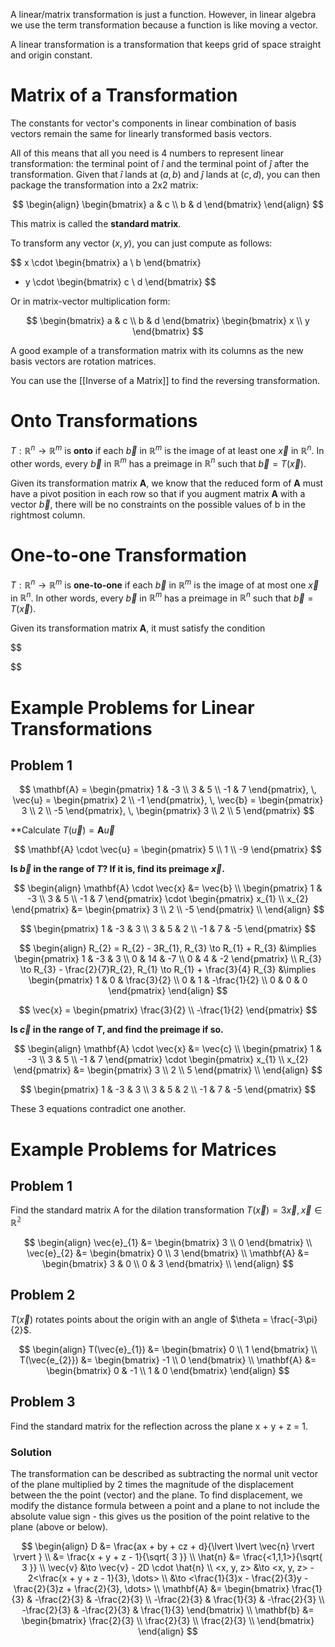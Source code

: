 A linear/matrix transformation is just a function. However, in linear algebra we use the term transformation because a function is like moving a vector.

A linear transformation is a transformation that keeps grid of space straight and origin constant. 

# Matrix of a Transformation

The constants for vector's components in linear combination of basis vectors remain the same for linearly transformed basis vectors.

All of this means that all you need is 4 numbers to represent linear transformation: the terminal point of $\hat{i}$ and the terminal point of $\hat{j}$ after the transformation. Given that $\hat{i}$ lands at $(a,b)$ and $\hat{j}$ lands at $(c,d)$, you can then package the transformation into a 2x2 matrix: 

$$
\begin{align}
\begin{bmatrix}
a & c \\
b & d
\end{bmatrix}
\end{align}
$$

This matrix is called the **standard matrix**.

To transform any vector $(x,y)$,  you can just compute as follows:

$$
x \cdot \begin{bmatrix}
a \\
b
\end{bmatrix}
+ y \cdot \begin{bmatrix}
c \\
d
\end{bmatrix}
$$

Or in matrix-vector multiplication form:

$$
\begin{bmatrix}
a & c \\
b & d
\end{bmatrix}
\begin{bmatrix}
x \\
y
\end{bmatrix}
$$

A good example of a transformation matrix with its columns as the new basis vectors are rotation matrices.

You can use the [[Inverse of a Matrix]] to find the reversing transformation.

# Onto Transformations

$T: \mathbb{R}^{n} \to \mathbb{R}^{m}$ is **onto** if each $\vec{b}$ in $\mathbb{R}^{m}$ is the image of at least one $\vec{x}$ in $\mathbb{R}^{n}$. In other words, every $\vec{b}$ in $\mathbb{R}^{m}$ has a preimage in $\mathbb{R}^{n}$ such that $\vec{b} = T(\vec{x})$.

Given its transformation matrix $\mathbf{A}$, we know that the reduced form of $\mathbf{A}$ must have a pivot position in each row so that if you augment matrix $\mathbf{A}$ with a vector $\vec{b}$, there will be no constraints on the possible values of b in the rightmost column.

# One-to-one Transformation

$T: \mathbb{R}^{n} \to \mathbb{R}^{m}$ is **one-to-one** if each $\vec{b}$ in $\mathbb{R}^{m}$ is the image of at most one $\vec{x}$ in $\mathbb{R}^{n}$. In other words, every $\vec{b}$ in $\mathbb{R}^{m}$ has a preimage in $\mathbb{R}^{n}$ such that $\vec{b} = T(\vec{x})$.

Given its transformation matrix $\mathbf{A}$, it must satisfy the condition 

$$

$$

# Example Problems for Linear Transformations

## Problem 1

$$
\mathbf{A} = \begin{pmatrix}
1 & -3 \\
3 & 5 \\
-1 & 7
\end{pmatrix}, \,
\vec{u} = \begin{pmatrix}
2 \\
-1
\end{pmatrix}, \,
\vec{b} = \begin{pmatrix}
3 \\
2 \\
-5
\end{pmatrix}, \,
\begin{pmatrix}
3 \\
2 \\
5
\end{pmatrix}
$$

**Calculate $T(\vec{u}) = \mathbf{A}\vec{u}$ 

$$
\mathbf{A} \cdot \vec{u} = \begin{pmatrix}
5 \\
1 \\
-9
\end{pmatrix}
$$

**Is $\vec{b}$ in the range of $T$? If it is, find its preimage $\vec{x}$.**

$$
\begin{align}
\mathbf{A} \cdot \vec{x} &= \vec{b} \\
\begin{pmatrix}
1 & -3 \\
3 & 5 \\
-1 & 7
\end{pmatrix} \cdot \begin{pmatrix}
x_{1} \\
x_{2}
\end{pmatrix} &= 
\begin{pmatrix}
3 \\
2 \\
-5
\end{pmatrix} \\
\end{align}
$$


$$
\begin{pmatrix}
1 & -3 & 3 \\
3 & 5 & 2 \\
-1 & 7 & -5
\end{pmatrix}
$$

$$
\begin{align}
R_{2} = R_{2} - 3R_{1}, R_{3} \to R_{1} + R_{3} &\implies \begin{pmatrix}
1 & -3 & 3 \\
0 & 14 & -7 \\
0 & 4 & -2
\end{pmatrix}  \\
R_{3} \to R_{3} - \frac{2}{7}R_{2}, R_{1} \to R_{1} + \frac{3}{4} R_{3} &\implies \begin{pmatrix}
1 & 0 & \frac{3}{2} \\
0 & 1 & -\frac{1}{2} \\
0 & 0 & 0
\end{pmatrix}
\end{align}
$$

$$
\vec{x} = \begin{pmatrix}
\frac{3}{2} \\
-\frac{1}{2}
\end{pmatrix}
$$

**Is $\vec{c}$ in the range of $T$, and find the preimage if so.**

$$
\begin{align}
\mathbf{A} \cdot \vec{x} &= \vec{c} \\
\begin{pmatrix}
1 & -3 \\
3 & 5 \\
-1 & 7
\end{pmatrix} \cdot \begin{pmatrix}
x_{1} \\
x_{2}
\end{pmatrix} &= 
\begin{pmatrix}
3 \\
2 \\
5
\end{pmatrix} \\
\end{align}
$$

$$
\begin{pmatrix}
1 & -3 & 3 \\
3 & 5 & 2 \\
-1 & 7 & -5
\end{pmatrix}
$$

These 3 equations contradict one another.

# Example Problems for Matrices

## Problem 1

Find the standard matrix A for the dilation transformation $T(\vec{x}) = 3\vec{x}, \, \vec{x} \in \mathbb{R^{2}}$


$$
\begin{align}
\vec{e}_{1} &= \begin{bmatrix}
3 \\
0
\end{bmatrix} \\
\vec{e}_{2} &= \begin{bmatrix}
0 \\
3
\end{bmatrix} \\
\mathbf{A} &= \begin{bmatrix}
3 & 0 \\
0 & 3
\end{bmatrix} \\
\end{align}
$$

## Problem 2

$T(\vec{x})$ rotates points about the origin with an angle of $\theta = \frac{-3\pi}{2}$. 

$$
\begin{align}
T(\vec{e}_{1}) &= \begin{bmatrix}
0 \\
1
\end{bmatrix} \\
T(\vec{e_{2}}) &= \begin{bmatrix}
-1 \\
0
\end{bmatrix} \\
\mathbf{A} &= \begin{bmatrix}
0 & -1 \\
1 & 0
\end{bmatrix}
\end{align}
$$

## Problem 3

Find the standard matrix for the reflection across the plane x + y + z = 1.

### Solution

The transformation can be described as subtracting the normal unit vector of the plane multiplied by 2 times the magnitude of the displacement between the the point (vector) and the plane. To find displacement, we modify the distance formula between a point and a plane to not include the absolute value sign - this gives us the position of the point relative to the plane (above or below).

$$
\begin{align}
D &= \frac{ax + by + cz + d}{\lvert \lvert \vec{n} \rvert \rvert } \\
&= \frac{x + y + z - 1}{\sqrt{ 3 }} \\
\hat{n} &= \frac{<1,1,1>}{\sqrt{ 3 }} \\
\vec{v} &\to \vec{v} - 2D \cdot \hat{n} \\
<x, y, z> &\to <x, y, z> - 2<\frac{x + y + z - 1}{3}, \dots> \\
&\to <\frac{1}{3}x - \frac{2}{3}y - \frac{2}{3}z + \frac{2}{3}, \dots> \\
\mathbf{A} &= \begin{bmatrix}
\frac{1}{3} & -\frac{2}{3} & -\frac{2}{3}  \\
-\frac{2}{3} & \frac{1}{3} & -\frac{2}{3}  \\
-\frac{2}{3} & -\frac{2}{3} & \frac{1}{3}  
\end{bmatrix} \\
\mathbf{b} &= \begin{bmatrix}
\frac{2}{3} \\
\frac{2}{3} \\
\frac{2}{3} \\
\end{bmatrix}
\end{align}
$$




